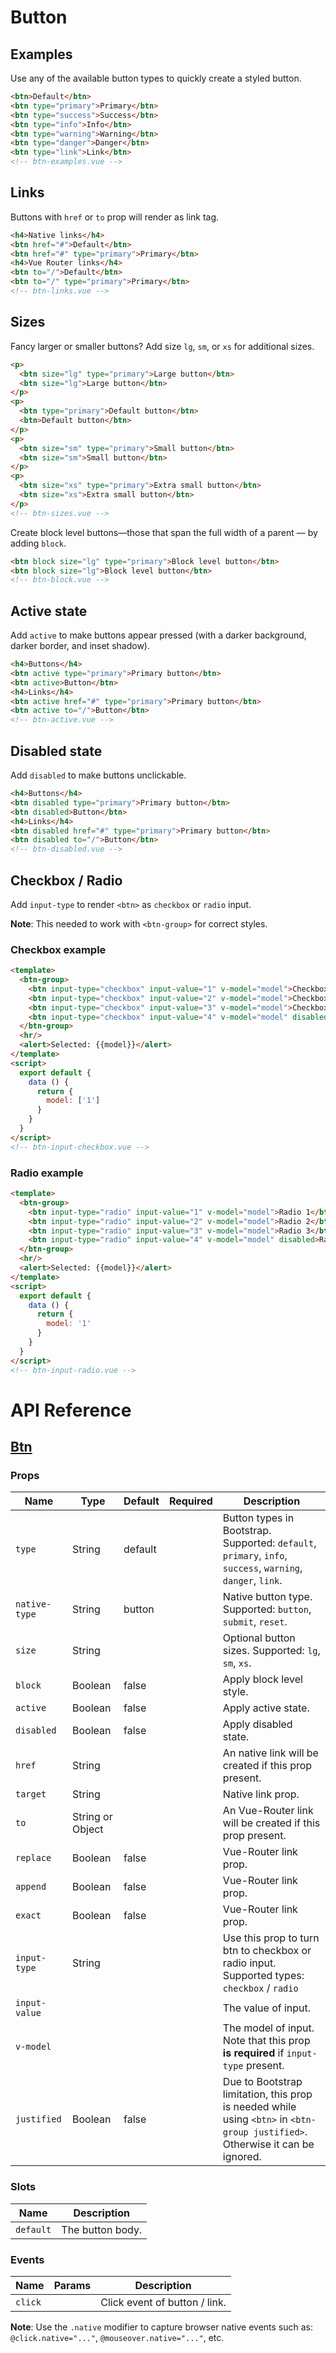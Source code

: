 # Button

## Examples

Use any of the available button types to quickly create a styled button.

```html
<btn>Default</btn>
<btn type="primary">Primary</btn>
<btn type="success">Success</btn>
<btn type="info">Info</btn>
<btn type="warning">Warning</btn>
<btn type="danger">Danger</btn>
<btn type="link">Link</btn>
<!-- btn-examples.vue -->
```

## Links

Buttons with `href` or `to` prop will render as link tag.

```html
<h4>Native links</h4>
<btn href="#">Default</btn>
<btn href="#" type="primary">Primary</btn>
<h4>Vue Router links</h4>
<btn to="/">Default</btn>
<btn to="/" type="primary">Primary</btn>
<!-- btn-links.vue -->
```

## Sizes

Fancy larger or smaller buttons? Add size `lg`, `sm`, or `xs` for additional sizes.

```html
<p>
  <btn size="lg" type="primary">Large button</btn>
  <btn size="lg">Large button</btn>
</p>
<p>
  <btn type="primary">Default button</btn>
  <btn>Default button</btn>
</p>
<p>
  <btn size="sm" type="primary">Small button</btn>
  <btn size="sm">Small button</btn>
</p>
<p>
  <btn size="xs" type="primary">Extra small button</btn>
  <btn size="xs">Extra small button</btn>
</p>
<!-- btn-sizes.vue -->
```

Create block level buttons—those that span the full width of a parent — by adding `block`.

```html
<btn block size="lg" type="primary">Block level button</btn>
<btn block size="lg">Block level button</btn>
<!-- btn-block.vue -->
```

## Active state

Add `active` to make buttons appear pressed (with a darker background, darker border, and inset shadow).

```html
<h4>Buttons</h4>
<btn active type="primary">Primary button</btn>
<btn active>Button</btn>
<h4>Links</h4>
<btn active href="#" type="primary">Primary button</btn>
<btn active to="/">Button</btn>
<!-- btn-active.vue -->
```

## Disabled state

Add `disabled` to make buttons unclickable.

```html
<h4>Buttons</h4>
<btn disabled type="primary">Primary button</btn>
<btn disabled>Button</btn>
<h4>Links</h4>
<btn disabled href="#" type="primary">Primary button</btn>
<btn disabled to="/">Button</btn>
<!-- btn-disabled.vue -->
```

## Checkbox / Radio

Add `input-type` to render `<btn>` as `checkbox` or `radio` input.

**Note**: This needed to work with `<btn-group>` for correct styles.

### Checkbox example

```html
<template>
  <btn-group>
    <btn input-type="checkbox" input-value="1" v-model="model">Checkbox 1</btn>
    <btn input-type="checkbox" input-value="2" v-model="model">Checkbox 2</btn>
    <btn input-type="checkbox" input-value="3" v-model="model">Checkbox 3</btn>
    <btn input-type="checkbox" input-value="4" v-model="model" disabled>Checkbox 4 (Disabled)</btn>
  </btn-group>
  <hr/>
  <alert>Selected: {{model}}</alert>
</template>
<script>
  export default {
    data () {
      return {
        model: ['1']
      }
    }
  }
</script>
<!-- btn-input-checkbox.vue -->
```

### Radio example

```html
<template>
  <btn-group>
    <btn input-type="radio" input-value="1" v-model="model">Radio 1</btn>
    <btn input-type="radio" input-value="2" v-model="model">Radio 2</btn>
    <btn input-type="radio" input-value="3" v-model="model">Radio 3</btn>
    <btn input-type="radio" input-value="4" v-model="model" disabled>Radio 4 (Disabled)</btn>
  </btn-group>
  <hr/>
  <alert>Selected: {{model}}</alert>
</template>
<script>
  export default {
    data () {
      return {
        model: '1'
      }
    }
  }
</script>
<!-- btn-input-radio.vue -->
```

# API Reference

## [Btn](https://github.com/wxsms/uiv/blob/master/src/components/button/Btn.js)

### Props

Name             | Type             | Default  | Required | Description
---------------- | ----------       | -------- | -------- | -----------------------
`type`           | String           | default  |          | Button types in Bootstrap. Supported: `default`, `primary`, `info`, `success`, `warning`, `danger`, `link`.
`native-type`    | String           | button   |          | Native button type. Supported: `button`, `submit`, `reset`.
`size`           | String           |          |          | Optional button sizes. Supported: `lg`, `sm`, `xs`.
`block`          | Boolean          | false    |          | Apply block level style.
`active`         | Boolean          | false    |          | Apply active state.
`disabled`       | Boolean          | false    |          | Apply disabled state.
`href`           | String           |          |          | An native link will be created if this prop present.
`target`         | String           |          |          | Native link prop.
`to`             | String or Object |          |          | An Vue-Router link will be created if this prop present.
`replace`        | Boolean          | false    |          | Vue-Router link prop.
`append`         | Boolean          | false    |          | Vue-Router link prop.
`exact`          | Boolean          | false    |          | Vue-Router link prop.
`input-type`     | String           |          |          | Use this prop to turn btn to checkbox or radio input. Supported types: `checkbox` / `radio`
`input-value`    |                  |          |          | The value of input.
`v-model`        |                  |          |          | The model of input. Note that this prop **is required** if `input-type` present.
`justified`      | Boolean          | false    |          | Due to Bootstrap limitation, this prop is needed while using `<btn>` in `<btn-group justified>`. Otherwise it can be ignored.

### Slots

Name      | Description
--------- | -----------------------
`default` | The button body.

### Events

Name        | Params | Description
----------- | ------ | ---------------
`click`     |        | Click event of button / link.

**Note**: Use the `.native` modifier to capture browser native events such as: `@click.native="..."`, `@mouseover.native="..."`, etc.
